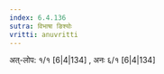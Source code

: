 ```yaml
---
index: 6.4.136
sutra: विभाषा ङिश्योः
vritti: anuvritti
---
```


अत्-लोप: १/१ [6|4|134] , अनः ६/१ [6|4|134]